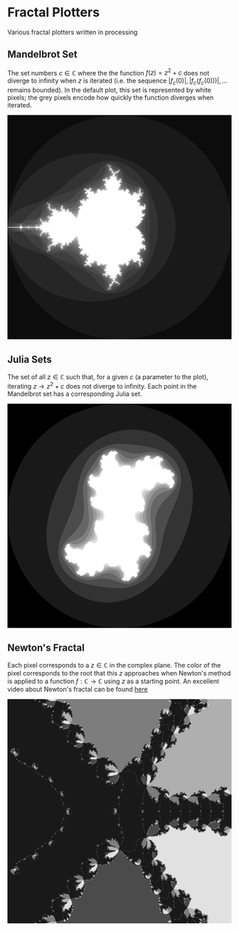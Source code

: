 # Fractal Plotters
Various fractal plotters written in processing

## Mandelbrot Set
The set numbers $c \in \mathbb{C}$ where the the function $f(z) = z^2 +c$ does not diverge to infinity when $z$ is iterated (i.e. the sequence $|f_c(0)|, |f_c(f_c(0)))|, \dots$ remains bounded). In the default plot, this set is represented by white pixels; the grey pixels encode how quickly the function diverges when iterated. 

![Mandelbrot set example](./Images/example2.png)

## Julia Sets
The set of all $z \in \mathbb{C}$ such that, for a given $c$ (a parameter to the plot), iterating $z \rightarrow z^2 + c$ does not diverge to infinity. Each point in the Mandelbrot set has a corresponding Julia set.

![Julia set example](./Images/example1.png)

## Newton's Fractal
Each pixel corresponds to a $z \in \mathbb{C}$ in the complex plane. The color of the pixel corresponds to the root that this $z$ approaches when Newton's method is applied to a function $f : \mathbb{C} \rightarrow \mathbb{C}$ using $z$ as a starting point. An excellent video about Newton's fractal can be found [here](https://www.youtube.com/watch?v=-RdOwhmqP5s)

![Newton's Fractal example](./Images/blackandwhite1.png)
